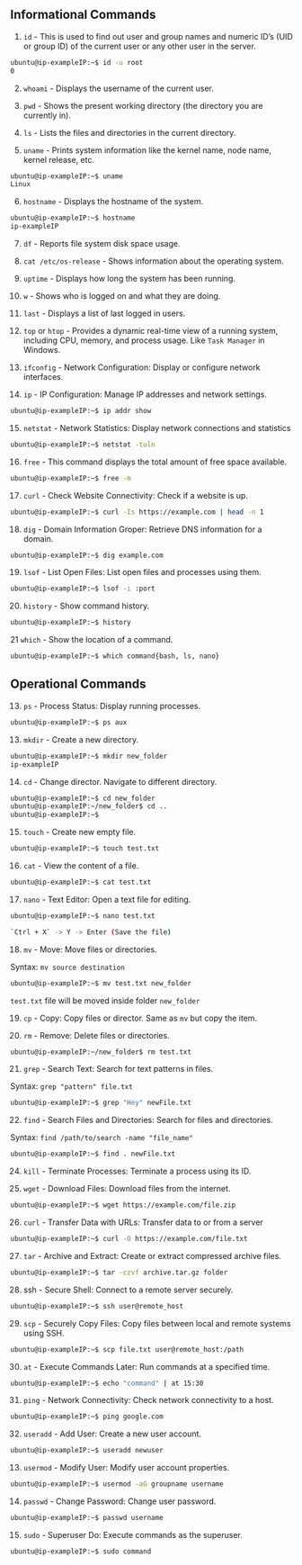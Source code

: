 ## Informational Commands

1. `id` - This is used to find out user and group names and numeric ID’s (UID or group ID) of the current user or any other user in the server.

```bash
ubuntu@ip-exampleIP:~$ id -u root
0
```

2. `whoami` - Displays the username of the current user.

3. `pwd` - Shows the present working directory (the directory you are currently in).

4. `ls` - Lists the files and directories in the current directory.

5. `uname` - Prints system information like the kernel name, node name, kernel release, etc.

```bash
ubuntu@ip-exampleIP:~$ uname
Linux
```

6. `hostname` - Displays the hostname of the system.

```bash
ubuntu@ip-exampleIP:~$ hostname
ip-exampleIP
```

7. `df` - Reports file system disk space usage.

8. `cat /etc/os-release` - Shows information about the operating system.

9. `uptime` - Displays how long the system has been running.

10. `w` - Shows who is logged on and what they are doing.

11. `last` - Displays a list of last logged in users.

12. `top` or `htop` - Provides a dynamic real-time view of a running system, including CPU, memory, and process usage. Like `Task Manager` in Windows.

13. `ifconfig` - Network Configuration: Display or configure network interfaces.

14. `ip` - IP Configuration: Manage IP addresses and network settings.

```bash
ubuntu@ip-exampleIP:~$ ip addr show
```

15. `netstat` - Network Statistics: Display network connections and statistics

```bash
ubuntu@ip-exampleIP:~$ netstat -tuln
```

16. `free` - This command displays the total amount of free space available.

```bash
ubuntu@ip-exampleIP:~$ free -m
```

17. `curl` - Check Website Connectivity: Check if a website is up.

```bash
ubuntu@ip-exampleIP:~$ curl -Is https://example.com | head -n 1
```

18. `dig` - Domain Information Groper: Retrieve DNS information for a domain.

```bash
ubuntu@ip-exampleIP:~$ dig example.com
```

19. `lsof` - List Open Files: List open files and processes using them.

```bash
ubuntu@ip-exampleIP:~$ lsof -i :port
```

20. `history` - Show command history.

```bash
ubuntu@ip-exampleIP:~$ history
```

21 `which` - Show the location of a command.

```bash
ubuntu@ip-exampleIP:~$ which command{bash, ls, nano}
```

## Operational Commands

13. `ps` - Process Status: Display running processes.

```bash
ubuntu@ip-exampleIP:~$ ps aux
```

13. `mkdir` - Create a new directory.

```bash
ubuntu@ip-exampleIP:~$ mkdir new_folder
ip-exampleIP
```

14. `cd` - Change director. Navigate to different directory.

```bash
ubuntu@ip-exampleIP:~$ cd new_folder
ubuntu@ip-exampleIP:~/new_folder$ cd ..
ubuntu@ip-exampleIP:~$
```

15. `touch` - Create new empty file.

```bash
ubuntu@ip-exampleIP:~$ touch test.txt
```

16. `cat` - View the content of a file.

```bash
ubuntu@ip-exampleIP:~$ cat test.txt
```

17. `nano` - Text Editor: Open a text file for editing.

```bash
ubuntu@ip-exampleIP:~$ nano test.txt

`Ctrl + X` -> Y -> Enter (Save the file)
```

18. `mv` - Move: Move files or directories.

Syntax: `mv source destination`

```bash
ubuntu@ip-exampleIP:~$ mv test.txt new_folder
```

`test.txt` file will be moved inside folder `new_folder`

19. `cp` - Copy: Copy files or director. Same as `mv` but copy the item.

20. `rm` - Remove: Delete files or directories.

```bash
ubuntu@ip-exampleIP:~/new_folder$ rm test.txt
```

21. `grep` - Search Text: Search for text patterns in files.

Syntax: `grep "pattern" file.txt`

```bash
ubuntu@ip-exampleIP:~$ grep "Hey" newFile.txt
```

22. `find` - Search Files and Directories: Search for files and directories.

Syntax: `find /path/to/search -name "file_name"`

```bash
ubuntu@ip-exampleIP:~$ find . newFile.txt
```

24. `kill` - Terminate Processes: Terminate a process using its ID.

25. `wget` - Download Files: Download files from the internet.

```bash
ubuntu@ip-exampleIP:~$ wget https://example.com/file.zip
```

26. `curl` - Transfer Data with URLs: Transfer data to or from a server

```bash
ubuntu@ip-exampleIP:~$ curl -O https://example.com/file.txt
```

27. `tar` - Archive and Extract: Create or extract compressed archive files.

```bash
ubuntu@ip-exampleIP:~$ tar -czvf archive.tar.gz folder
```

28. ssh - Secure Shell: Connect to a remote server securely.

```bash
ubuntu@ip-exampleIP:~$ ssh user@remote_host
```

29. `scp` - Securely Copy Files: Copy files between local and remote systems using SSH.

```bash
ubuntu@ip-exampleIP:~$ scp file.txt user@remote_host:/path
```

30. `at` - Execute Commands Later: Run commands at a specified time.

```bash
ubuntu@ip-exampleIP:~$ echo "command" | at 15:30
```

31. `ping` - Network Connectivity: Check network connectivity to a host.

```bash
ubuntu@ip-exampleIP:~$ ping google.com
```

32. `useradd` - Add User: Create a new user account.

```bash
ubuntu@ip-exampleIP:~$ useradd newuser
```

13. `usermod` - Modify User: Modify user account properties.

```bash
ubuntu@ip-exampleIP:~$ usermod -aG groupname username
```

14. `passwd` - Change Password: Change user password.

```bash
ubuntu@ip-exampleIP:~$ passwd username
```

15. `sudo` - Superuser Do: Execute commands as the superuser.

```bash
ubuntu@ip-exampleIP:~$ sudo command
```
